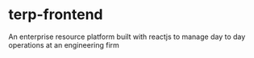 # terp-frontend
An enterprise resource platform built with reactjs to manage day to day operations at an engineering firm
